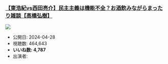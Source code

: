 ### [【東浩紀vs西田亮介】民主主義は機能不全？お酒飲みながらまったり雑談【高橋弘樹】](https://www.youtube.com/watch?v=lbyF5plbnJ0)
[![](https://img.youtube.com/vi/lbyF5plbnJ0/sddefault.jpg)](https://www.youtube.com/watch?v=lbyF5plbnJ0)
-   公開日: 2024-04-28
-   視聴数: 464,643
-   **いいね数: 4,787**
-   出演者: 
